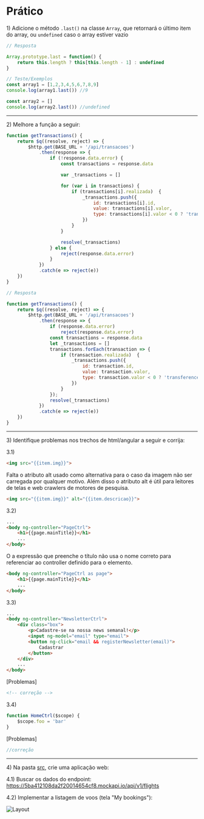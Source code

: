 # Prático

1\) Adicione o método `.last()` na classe `Array`, que retornará o último item do array, ou `undefined` caso o array estiver vazio

```js
// Resposta

Array.prototype.last = function() {
    return this.length ? this[this.length - 1] : undefined
}

// Teste/Exemplos
const array1 = [1,2,3,4,5,6,7,8,9]
console.log(array1.last()) //9

const array2 = []
console.log(array2.last()) //undefined
```

---

2\) Melhore a função a seguir:

```js
function getTransactions() {
    return $q((resolve, reject) => {
        $http.get(BASE_URL + '/api/transacoes')
            .then(response => {
                if (!response.data.error) {
                    const transactions = response.data

                    var _transactions = []

                    for (var i in transactions) {
                        if (transactions[i].realizada)  {
                            _transactions.push({
                                id: transactions[i].id,
                                value: transactions[i].valor,
                                type: transactions[i].valor < 0 ? 'transference' : 'deposit',
                            })
                        }
                    }

                    resolve(_transactions)
                } else {
                    reject(response.data.error)
                }
            })
            .catch(e => reject(e))
    })
}
```

```js
// Resposta

function getTransactions() {
    return $q((resolve, reject) => {
        $http.get(BASE_URL + '/api/transacoes')
            .then(response => {
                if (response.data.error) 
                    reject(response.data.error)
                const transactions = response.data
                let _transactions = []
                transactions.forEach(transaction => {
                    if (transaction.realizada)  {
                        _transactions.push({
                            id: transaction.id,
                            value: transaction.valor,
                            type: transaction.valor < 0 ? 'transference' : 'deposit'
                        })
                    }    
                });
                resolve(_transactions)
            })
            .catch(e => reject(e))
    })
}
```

---

3\) Identifique problemas nos trechos de html/angular a seguir e corrija:

3.1)
```html
<img src="{{item.img}}">
```

Falta o atributo alt usado como alternativa para o caso da imagem não ser carregada por qualquer motivo. Além disso o atributo alt é útil para leitores de telas e web crawlers de motores de pesquisa.

```html
<img src="{{item.img}}" alt="{{item.descricao}}">
```

3.2)
```html
...
<body ng-controller="PageCtrl">
    <h1>{{page.mainTitle}}</h1>
    ...
</body>
```

O a expressão que preenche o título não usa o nome correto para referenciar ao controller definido para o elemento.

```html
<body ng-controller="PageCtrl as page">
    <h1>{{page.mainTitle}}</h1>
    ...
</body>
```

3.3)
```html
...
<body ng-controller="NewsletterCtrl">
    <div class="box">
        <p>Cadastre-se na nossa news semanal!</p>
        <input ng-model="email" type="email">
        <button ng-click="email && registerNewsletter(email)">
            Cadastrar
        </button>
    </div>
    ...
</body>
```

[Problemas]

```html
<!-- correção -->
```

3.4)
```js
function HomeCtrl($scope) {
    $scope.foo = 'bar'
}

```

[Problemas]

```js
//correção
```

---

4\) Na pasta [src](./src), crie uma aplicação web:

4.1) Buscar os dados do endpoint:
https://5ba412108da2f20014654cf8.mockapi.io/api/v1/flights

4.2) Implementar a listagem de voos (tela "My bookings"):

![Layout](https://mir-s3-cdn-cf.behance.net/project_modules/1400/f21c0250028109.58ced3cbd06b1.jpg)
